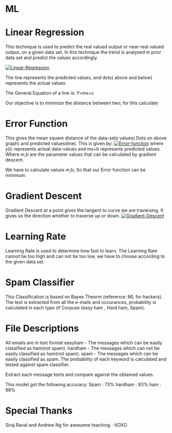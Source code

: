 # ML

# Linear Regression
This technique is used to predict the real valued output or near-real valued output, on a given data set. In this technique the trend is analysed in prior data set and predict the values accordingly.

[![Linear-Regression](http://www.biostathandbook.com/pix/regressionlollipop.gif)](#features)

The line represents the predicted values, and dots( above and below) represents the actual values.


The General Equation of a line is:
  Y=mx+c
  
  
Our objective is to minimize the distance between two; for this calculate
# Error Function
  This gives the mean square distance of the data-sets values( Dots on above graph) and predicted values(line). This is given by:
  [![Error-function](https://spin.atomicobject.com/wp-content/uploads/linear_regression_error1.png)](#features)
  where y(i) represents actual data-values and mx+b represents predicted values. Where m,b are the parameter values that can be calculated by gradient descent.
  

We have to calculate values m,b; So that our Error function can be minimum:
# Gradient Descent
Gradient Descent at a point gives the tangent to curve we are traversing. It gives us the direction whether to traverse up or down.
[![Gradient-Descent](https://spin.atomicobject.com/wp-content/uploads/linear_regression_gradient1.png)](#features)


# Learning Rate
Learning Rate is used to determine how fast to learn. The Learning Rate cannot be too high and can not be too low, we have to choose according to the given data set.



# Spam Classifier
This Classification is based on Bayes Theorm (reference: ML for hackers). The text is extracted from all the e-mails and occurances, probability is calculated in each type of Corpuse (easy ham , Hard ham, Spam).

# File Descriptions
All emails are in text format
easyham - The messages which can be easily classified as ham(not spam).
hardham - The messages which can not be easily classified as ham(not spam).
spam - The messages which can be easily classified as spam.
The probability of each keyword is calculated and tested against spam classifier.

Extract each message texts and compare against the obtained values.

This model got the following accuracy: Spam : 73% hardham : 93% ham : 98%


# Special Thanks
  Siraj Raval and Andrew Ng for awesome teaching. -XOXO
  
  
